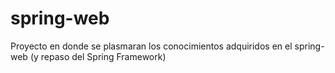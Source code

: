 # spring-web
Proyecto en donde se plasmaran los conocimientos adquiridos en el spring-web
(y repaso del Spring Framework)